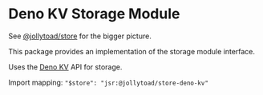# Deno KV Storage Module

See [@jollytoad/store](https://jsr.io/@jollytoad/store) for the bigger picture.

This package provides an implementation of the storage module interface.

Uses the [Deno KV](https://deno.land/manual/runtime/kv) API for storage.

Import mapping: `"$store": "jsr:@jollytoad/store-deno-kv"`

